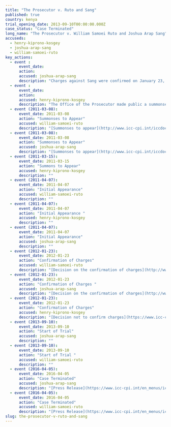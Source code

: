 ```yaml
---
title: "The Prosecutor v. Ruto and Sang"
published: true
country: kenya
trial_opening_date: 2013-09-10T00:00:00.000Z
case_status: "Case Terminated"
long_name: "The Prosecutor v. William Samoei Ruto and Joshua Arap Sang"
accuseds:
  - henry-kiprono-kosgey
  - joshua-arap-sang
  - william-samoei-ruto
key_actions:
  - event :
      event_date:
      action:
      accused: joshua-arap-sang
      description: "Charges against Sang were confirmed on January 23, 2012. The trial began on September 10, 2013."
  - event :
      event_date:
      action:
      accused: henry-kiprono-kosgey
      description: "The Office of the Prosecutor made public a summonses to appear for Kosgey on December 15, 2010. Charges were not confirmed by Pre-Trial Chamber II."
  - event (2011-03-08):
      event_date: 2011-03-08
      action: "Summonses to Appear"
      accused: william-samoei-ruto
      description: "[Summonses to appear](http://www.icc-cpi.int/iccdocs/doc/doc1037044.pdf)"
  - event (2011-03-08):
      event_date: 2011-03-08
      action: "Summonses to Appear"
      accused: joshua-arap-sang
      description: "[Summonses to appear](http://www.icc-cpi.int/iccdocs/doc/doc1037044.pdf)"
  - event (2011-03-15):
      event_date: 2011-03-15
      action: "Summons to Appear"
      accused: henry-kiprono-kosgey
      description: ""
  - event (2011-04-07):
      event_date: 2011-04-07
      action: "Initial Appearance"
      accused: william-samoei-ruto
      description: ""
  - event (2011-04-07):
      event_date: 2011-04-07
      action: "Initial Appearance "
      accused: henry-kiprono-kosgey
      description: ""
  - event (2011-04-07):
      event_date: 2011-04-07
      action: "Initial Appearance"
      accused: joshua-arap-sang
      description: ""
  - event (2012-01-23):
      event_date: 2012-01-23
      action: "Confirmation of Charges"
      accused: william-samoei-ruto
      description: "[Decision on the confirmation of charges](http://www.icc-cpi.int/iccdocs/doc/doc1314535.pdf)"
  - event (2012-01-23):
      event_date: 2012-01-23
      action: "Confirmation of Charges "
      accused: joshua-arap-sang
      description: "[Decision on the confirmation of charges](http://www.icc-cpi.int/iccdocs/doc/doc1314535.pdf)"
  - event (2012-01-23):
      event_date: 2012-01-23
      action: "Confirmation of Charges"
      accused: henry-kiprono-kosgey
      description: "[Decision not to confirm charges](https://www.icc-cpi.int/iccdocs/doc/doc1314535.pdf)"
  - event (2013-09-10):
      event_date: 2013-09-10
      action: "Start of Trial"
      accused: joshua-arap-sang
      description: ""
  - event (2013-09-10):
      event_date: 2013-09-10
      action: "Start of Trial "
      accused: william-samoei-ruto
      description: ""
  - event (2016-04-05):
      event_date: 2016-04-05
      action: "Case Terminated"
      accused: joshua-arap-sang
      description: "[Press Release](https://www.icc-cpi.int/en_menus/icc/press%20and%20media/press%20releases/Pages/pr1205.aspx)"
  - event (2016-04-05):
      event_date: 2016-04-05
      action: "Case Terminated"
      accused: william-samoei-ruto
      description: "[Press Release](https://www.icc-cpi.int/en_menus/icc/press%20and%20media/press%20releases/Pages/pr1205.aspx)"
slug: the-prosecutor-v-ruto-and-sang
---
```

